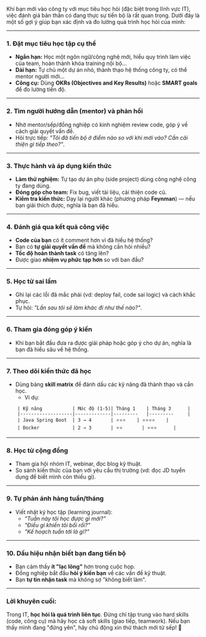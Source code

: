 Khi bạn mới vào công ty với mục tiêu học hỏi (đặc biệt trong lĩnh vực IT), việc đánh giá bản thân có đang thực sự tiến bộ là rất quan trọng. Dưới đây là một số gợi ý giúp bạn xác định và đo lường quá trình học hỏi của mình:

---

### **1. Đặt mục tiêu học tập cụ thể**
- **Ngắn hạn:** Học một ngôn ngữ/công nghệ mới, hiểu quy trình làm việc của team, hoàn thành khóa training nội bộ...
- **Dài hạn:** Tự chủ một dự án nhỏ, thành thạo hệ thống công ty, có thể mentor người mới...
- **Công cụ:** Dùng **OKRs (Objectives and Key Results)** hoặc **SMART goals** để đo lường tiến độ.

---

### **2. Tìm người hướng dẫn (mentor) và phản hồi**
- Nhờ mentor/sếp/đồng nghiệp có kinh nghiệm review code, góp ý về cách giải quyết vấn đề.
- Hỏi trực tiếp: *"Tôi đã tiến bộ ở điểm nào so với khi mới vào? Cần cải thiện gì tiếp theo?"*.

---

### **3. Thực hành và áp dụng kiến thức**
- **Làm thử nghiệm:** Tự tạo dự án phụ (side project) dùng công nghệ công ty đang dùng.
- **Đóng góp cho team:** Fix bug, viết tài liệu, cải thiện code cũ.
- **Kiểm tra kiến thức:** Dạy lại người khác (phương pháp **Feynman**) — nếu bạn giải thích được, nghĩa là bạn đã hiểu.

---

### **4. Đánh giá qua kết quả công việc**
- **Code của bạn** có ít comment hơn vì đã hiểu hệ thống?
- Bạn có **tự giải quyết vấn đề** mà không cần hỏi nhiều?
- **Tốc độ hoàn thành task** có tăng lên?
- Được giao **nhiệm vụ phức tạp hơn** so với ban đầu?

---

### **5. Học từ sai lầm**
- Ghi lại các lỗi đã mắc phải (vd: deploy fail, code sai logic) và cách khắc phục.
- Tự hỏi: *"Lần sau tôi sẽ làm khác đi như thế nào?"*.

---

### **6. Tham gia đóng góp ý kiến**
- Khi bạn bắt đầu đưa ra được giải pháp hoặc góp ý cho dự án, nghĩa là bạn đã hiểu sâu về hệ thống.

---

### **7. Theo dõi kiến thức đã học**
- Dùng bảng **skill matrix** để đánh dấu các kỹ năng đã thành thạo và cần học.
  - Ví dụ:
```
    | Kỹ năng           | Mức độ (1-5)| Tháng 1    | Tháng 3      |
    |-------------------|-------------|---------   |---------     |
    | Java Spring Boot  | 3 → 4       | ⭐⭐⭐    | ⭐⭐⭐⭐    |
    | Docker            | 2 → 3       | ⭐⭐       | ⭐⭐⭐      | 
```

---

### **8. Học từ cộng đồng**
- Tham gia hội nhóm IT, webinar, đọc blog kỹ thuật.
- So sánh kiến thức của bạn với yêu cầu thị trường (vd: đọc JD tuyển dụng để biết mình còn thiếu gì).

---

### **9. Tự phản ánh hàng tuần/tháng**
- Viết nhật ký học tập (learning journal):
  - *"Tuần này tôi học được gì mới?"*
  - *"Điều gì khiến tôi bối rối?"*
  - *"Kế hoạch tuần tới là gì?"*

---

### **10. Dấu hiệu nhận biết bạn đang tiến bộ**
- Bạn cảm thấy **ít "lạc lõng"** hơn trong cuộc họp.
- Đồng nghiệp bắt đầu **hỏi ý kiến bạn** về các vấn đề kỹ thuật.
- Bạn **tự tin nhận task** mà không sợ "không biết làm".

---

### Lời khuyên cuối:
Trong IT, **học hỏi là quá trình liên tục**. Đừng chỉ tập trung vào hard skills (code, công cụ) mà hãy học cả soft skills (giao tiếp, teamwork). Nếu bạn thấy mình đang "đứng yên", hãy chủ động xin thử thách mới từ sếp! 🚀
